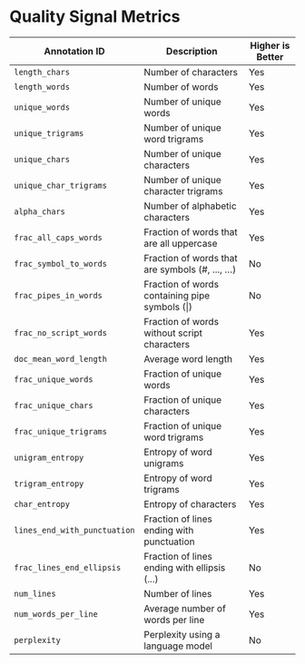 # Quality Signal Metrics



| Annotation ID | Description                                    | Higher is Better |
|---------------|------------------------------------------------|-------------------|
| `length_chars` | Number of characters                           | Yes |
| `length_words` | Number of words                                | Yes |
| `unique_words` | Number of unique words                         | Yes |
| `unique_trigrams` | Number of unique word trigrams                 | Yes |
| `unique_chars` | Number of unique characters                    | Yes |
| `unique_char_trigrams` | Number of unique character trigrams            | Yes |
| `alpha_chars` | Number of alphabetic characters                | Yes |
| `frac_all_caps_words` | Fraction of words that are all uppercase       | Yes |
| `frac_symbol_to_words` | Fraction of words that are symbols (#, ..., …) | No |
| `frac_pipes_in_words` | Fraction of words containing pipe symbols (\|) | No |
| `frac_no_script_words` | Fraction of words without script characters    | Yes |
| `doc_mean_word_length` | Average word length                            | Yes |
| `frac_unique_words` | Fraction of unique words                       | Yes |
| `frac_unique_chars` | Fraction of unique characters                  | Yes |
| `frac_unique_trigrams` | Fraction of unique word trigrams               | Yes |
| `unigram_entropy` | Entropy of word unigrams                       | Yes |
| `trigram_entropy` | Entropy of word trigrams                       | Yes |
| `char_entropy` | Entropy of characters                          | Yes |
| `lines_end_with_punctuation` | Fraction of lines ending with punctuation      | Yes |
| `frac_lines_end_ellipsis` | Fraction of lines ending with ellipsis (...)   | No |
| `num_lines` | Number of lines                                | Yes |
| `num_words_per_line` | Average number of words per line               | Yes |
| `perplexity` | Perplexity using a language model              | No |